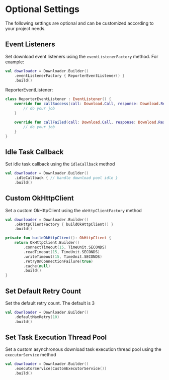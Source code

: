 Optional Settings
========================

The following settings are optional and can be customized according to your project needs.

Event Listeners
---------------

Set download event listeners using the `eventListenerFactory` method. For example:

```kotlin
val downloader = Downloader.Builder()
    .eventListenerFactory { ReporterEventListener() }
    .build()
```

ReporterEventListener:

```kotlin
class ReporterEventListener : EventListener() {
    override fun callSuccess(call: Download.Call, response: Download.Response) {
        // do your job
    }

    override fun callFailed(call: Download.Call, response: Download.Response) {
        // do your job
    }
}
```

Idle Task Callback
------------------

Set idle task callback using the `idleCallback` method

```kotlin
val downloader = Downloader.Builder()
    .idleCallback { // handle download pool idle }
    .build()
```

Custom OkHttpClient
-------------------

Set a custom OkHttpClient using the `okHttpClientFactory` method

```kotlin
val downloader = Downloader.Builder()
    .okHttpClientFactory { buildOkHttpClient() }
    .build()

private fun buildOkHttpClient(): OkHttpClient {
    return OkHttpClient.Builder()
        .connectTimeout(15, TimeUnit.SECONDS)
        .readTimeout(15, TimeUnit.SECONDS)
        .writeTimeout(15, TimeUnit.SECONDS)
        .retryOnConnectionFailure(true)
        .cache(null)
        .build()
}
```

Set Default Retry Count
-----------------------

Set the default retry count. The default is 3

```kotlin
val downloader = Downloader.Builder()
    .defaultMaxRetry(10)
    .build()
```

Set Task Execution Thread Pool
------------------------------

Set a custom asynchronous download task execution thread pool using the `executorService` method

```kotlin
val downloader = Downloader.Builder()
    .executorService(CustomExecutorService())
    .build()
```